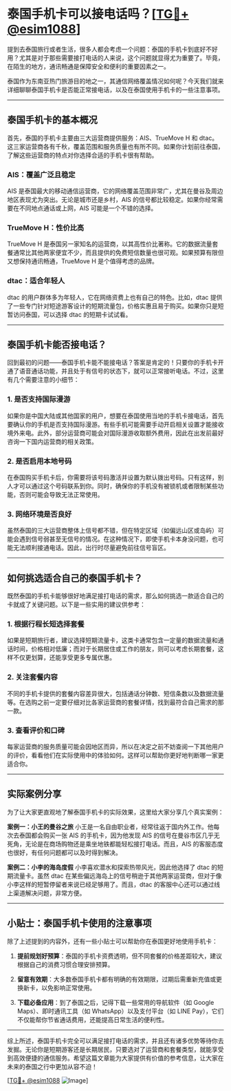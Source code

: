 # 泰国手机卡可以接电话吗？[[TG💪+ @esim1088](https://t.me/s/esim1088)]

提到去泰国旅行或者生活，很多人都会考虑一个问题：泰国的手机卡到底好不好用？尤其是对于那些需要接打电话的人来说，这个问题就显得尤为重要了。毕竟，在陌生的地方，通讯畅通是保障安全和便利的重要因素之一。

泰国作为东南亚热门旅游目的地之一，其通信网络覆盖情况如何呢？今天我们就来详细聊聊泰国手机卡是否能正常接电话，以及在泰国使用手机卡的一些注意事项。

---

## 泰国手机卡的基本概况

首先，泰国的手机卡主要由三大运营商提供服务：AIS、TrueMove H 和 dtac。这三家运营商各有千秋，覆盖范围和服务质量也有所不同。如果你计划前往泰国，了解这些运营商的特点对你选择合适的手机卡很有帮助。

### AIS：覆盖广泛且稳定
AIS 是泰国最大的移动通信运营商，它的网络覆盖范围非常广，尤其在曼谷及周边地区表现尤为突出。无论是城市还是乡村，AIS 的信号都比较稳定。如果你经常需要在不同地点通话或上网，AIS 可能是一个不错的选择。

### TrueMove H：性价比高
TrueMove H 是泰国另一家知名的运营商，以其高性价比著称。它的数据流量套餐通常比其他两家便宜不少，而且提供的免费短信数量也很可观。如果预算有限但又想保持通讯畅通，TrueMove H 是个值得考虑的品牌。

### dtac：适合年轻人
dtac 的用户群体多为年轻人，它在网络资费上也有自己的特色。比如，dtac 提供了一些专门针对短途游客设计的短期流量包，价格实惠且易于购买。如果你只是短暂访问泰国，可以选择 dtac 的短期卡试试看。

---

## 泰国手机卡能否接电话？

回到最初的问题——泰国手机卡能不能接电话？答案是肯定的！只要你的手机卡开通了语音通话功能，并且处于有信号的状态下，就可以正常接听电话。不过，这里有几个需要注意的小细节：

### 1. **是否支持国际漫游**
如果你是中国大陆或其他国家的用户，想要在泰国使用当地的手机卡接电话，首先要确认你的手机是否支持国际漫游。有些手机可能需要手动开启相关设置才能接收境外来电。此外，部分运营商可能会对国际漫游收取额外费用，因此在出发前最好咨询一下国内运营商的相关政策。

### 2. **是否启用本地号码**
在泰国购买手机卡后，你需要将该号码激活并设置为默认拨出号码。只有这样，别人才可以通过这个号码联系到你。同时，确保你的手机没有被锁机或者限制某些功能，否则可能会导致无法正常使用。

### 3. **网络环境是否良好**
虽然泰国的三大运营商整体上信号都不错，但在特定区域（如偏远山区或岛屿）可能会遇到信号弱甚至无信号的情况。在这种情况下，即使手机卡本身没问题，也可能无法顺利接通电话。因此，出行时尽量避免前往信号盲区。

---

## 如何挑选适合自己的泰国手机卡？

既然泰国的手机卡能够很好地满足接打电话的需求，那么如何挑选一款适合自己的卡就成了关键问题。以下是一些实用的建议供参考：

### 1. **根据行程长短选择套餐**
如果是短期旅行者，建议选择短期流量卡，这类卡通常包含一定量的数据流量和通话时间，价格相对低廉；而对于长期居住或工作的朋友，则可以考虑长期套餐，这样不仅更划算，还能享受更多专属优惠。

### 2. **关注套餐内容**
不同的手机卡提供的套餐内容差异很大，包括通话分钟数、短信条数以及数据流量等。在选购之前一定要仔细对比各家运营商的套餐详情，找到最符合自己需求的那一款。

### 3. **查看评价和口碑**
每家运营商的服务质量可能会因地区而异，所以在决定之前不妨查阅一下其他用户的评价，看看他们在实际使用中的体验如何。这样可以帮助你更好地判断哪一家更适合你。

---

## 实际案例分享

为了让大家更直观地了解泰国手机卡的实际效果，这里给大家分享几个真实案例：

**案例一：小王的曼谷之旅**
小王是一名自由职业者，经常往返于国内外工作。他每次去泰国都会购买一张 AIS 的手机卡，因为他发现 AIS 的信号在曼谷市区几乎无死角，无论是在商场购物还是乘坐地铁都能轻松接打电话。而且，AIS 的客服态度也很好，有任何问题都可以及时得到解决。

**案例二：小李的海岛度假**
小李喜欢潜水和探索热带风光，因此他选择了 dtac 的短期流量卡。虽然 dtac 在某些偏远海岛上的信号稍逊于其他两家运营商，但对于像小李这样的短暂停留者来说已经足够用了。而且，dtac 的客服中心还可以通过线上渠道解决问题，非常方便。

---

## 小贴士：泰国手机卡使用的注意事项

除了上述提到的内容外，还有一些小贴士可以帮助你在泰国更好地使用手机卡：

1. **提前规划好预算**：泰国的手机卡资费透明，但不同套餐的价格差距较大，建议根据自己的消费习惯合理安排预算。
   
2. **留意有效期**：大多数泰国手机卡都有明确的有效期限，过期后需重新充值或更换新卡，以免影响正常使用。

3. **下载必备应用**：到了泰国之后，记得下载一些常用的导航软件（如 Google Maps）、即时通讯工具（如 WhatsApp）以及支付平台（如 LINE Pay），它们不仅能帮你节省通话费用，还能提高日常生活的便利性。

---

综上所述，泰国手机卡完全可以满足接打电话的需求，并且还有诸多优势等待你去发掘。无论你是短期游客还是长期居民，只要选对了运营商和套餐类型，就能享受到高效便捷的通信服务。希望这篇文章能为大家提供有价值的参考信息，让大家在未来的泰国之行中更加从容不迫！

[[TG💪+ @esim1088](https://t.me/s/esim1088) ![Image](https://i.postimg.cc/4NQfJmqS/Snipaste-2025-05-13-00-14-12.png)]